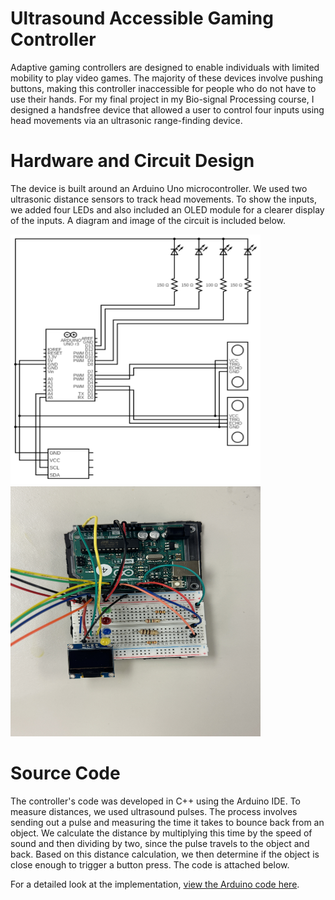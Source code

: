 # Ultrasound Accessible Gaming Controller
Adaptive gaming controllers are designed to enable individuals with limited mobility to play video games. The majority of these devices involve pushing buttons, making this controller inaccessible for people who do not have to use their hands. For my final project in my Bio-signal Processing course, I designed a handsfree device that allowed a user to control four inputs using head movements via an ultrasonic range-finding device.

# Hardware and Circuit Design
The device is built around an Arduino Uno microcontroller. We used two ultrasonic distance sensors to track head movements. To show the inputs, we added four LEDs and also included an OLED module for a clearer display of the inputs. A diagram and image of the circuit is included below.

<img src="/images/ControllerCircuit.png" width="400" height="400"> <img src="/images/GamingController.JPG" width="400" height="400">

# Source Code
The controller's code was developed in C++ using the Arduino IDE. To measure distances, we used ultrasound pulses. The process involves sending out a pulse and measuring the time it takes to bounce back from an object. We calculate the distance by multiplying this time by the speed of sound and then dividing by two, since the pulse travels to the object and back. Based on this distance calculation, we then determine if the object is close enough to trigger a button press. The code is attached below.

For a detailed look at the implementation, [view the Arduino code here](https://github.com/Jordan-Vogel/Jordan-Vogel.github.io/blob/main/assets/GamingController.ino).
